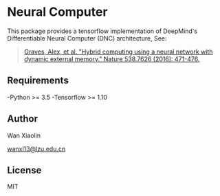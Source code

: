 # Neural Computer

This package provides a tensorflow implementation of DeepMind's Differentiable Neural Computer (DNC) architecture, See:
> [Graves, Alex, et al. "Hybrid computing using a neural network with dynamic external memory." Nature 538.7626 (2016): 471-476.](http://www.nature.com/articles/nature20101.epdf?author_access_token=ImTXBI8aWbYxYQ51Plys8NRgN0jAjWel9jnR3ZoTv0MggmpDmwljGswxVdeocYSurJ3hxupzWuRNeGvvXnoO8o4jTJcnAyhGuZzXJ1GEaD-Z7E6X_a9R-xqJ9TfJWBqz)


## Requirements
-Python >= 3.5
-Tensorflow >= 1.10


## Author
Wan Xiaolin

[wanxl13@lzu.edu.cn](wanxl13@lzu.edu.cn)

## License
MIT
